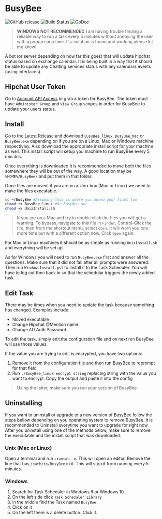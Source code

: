 # BusyBee 

[![GitHub release](https://img.shields.io/github/release/dixonwille/busybee.svg)](https://github.com/dixonwille/busybee/releases/latest) [![Build Status](https://travis-ci.org/dixonwille/busybee.svg?branch=master)](https://travis-ci.org/dixonwille/busybee) [![GoDoc](https://godoc.org/github.com/dixonwille/busybee?status.svg)](https://godoc.org/github.com/dixonwille/busybee)

> **WINDOWS NOT RECOMMENDED** I am having trouble finding a reliable way to run a task every 5 minutes without annoying the user with a popup each time. If a solution is found and working please let me know!

A bot (or server depending on how far this goes) that will update hipchat status based on exchange calendar. It is being built in a way that it should be able to update any Chatting services status with any calendars events (using interfaces).

## Hipchat User Token

Go to [Account API Access](https://www.hipchat.com/account/api) to grab a token for BusyBee. The token must have `Administer Group` and `View Group` scopes in order for BusyBee to update your users status.

## Install

Go to the [Latest Release](https://github.com/dixonwille/busybee/releases/latest) and download `BusyBee_linux`, `BusyBee_mac` or `BusyBee.exe` depending on if you are on a Linux, Mac or Windows machine respectivley. Also download the appropriate install script for your machine as well. This install script will setup you machine to run BusyBee every 5 minutes.

Once everything is downloaded it is recommended to move both the files somewhere they will be out of the way. A good location may be `%HOME%/BusyBee/` and put them in that folder. 

Once files are moved, if you are on a Unix box (Mac or Linux) we need to make the files executable.

```bash
cd ~/BusyBee #Assuming this is where you moved your files too
chmod +x BusyBee_linux #Or BusyBee_mac
chmod +x UnixInstall.sh
```

> If you are on a Mac and try to double click the files you will get a warning. To bypass, navigate to this file in `Finder`, Control-Click the file, then from the shortcut menu, select `Open`. It will warn you one more time but with a different option now. Click `Open` again.

For Mac or Linux machines it should be as simple as running `UnixInstall.sh` and everything will be set up.

As for Windows you will need to run `BusyBee.exe` first and answer all the questions. Make sure that it did not fail after all prompts were answered. Then run `WindowsInstall.ps1` to install it to the Task Scheduler. You will have to log out then back in so that the schedular triggers the newly added task.

## Edit Task

There may be times when you need to update the task because something has changed. Examples include:

* Moved executable
* Change Hipchat @Mention name
* Change AD Auth Password

To edit the task, simply edit the configuration file and on next run BusyBee will use those values.

If the value you are trying to edit is encrypted, you have two options:

1. Remove it from the configuration file and then run BusyBee to reprompt for that field
2. Run `./BusyBee_linux encrypt string` replacing string with the value you want to encrypt. Copy the output and paste it into the config

> Using the latter, make sure you run your version of BusyBee.

## Uninstalling

If you want to uninstall or upgrade to a new version of BusyBee follow the steps bellow depending on you operating system to remove BusyBee. It is recommended to Uninstall everytime you want to upgrade for right now. After you uninstall using one of the methods below, make sure to remove the executable and the install script that was downloaded.

### Unix (Mac or Linux)

Open a terminal and run `crontab -e`. This will open an editor. Remove the line that has `/path/to/BusyBee` in it. This will stop it from running every 5 minutes.

### Windows

1. Search for Task Scheduler in Windows 8 or Windows 10.
2. On the left side click `Task Scheduler Library`
3. In the middle find the Task named `BusyBee`
4. Click on it
5. On the left there is a delete button. Click it.
